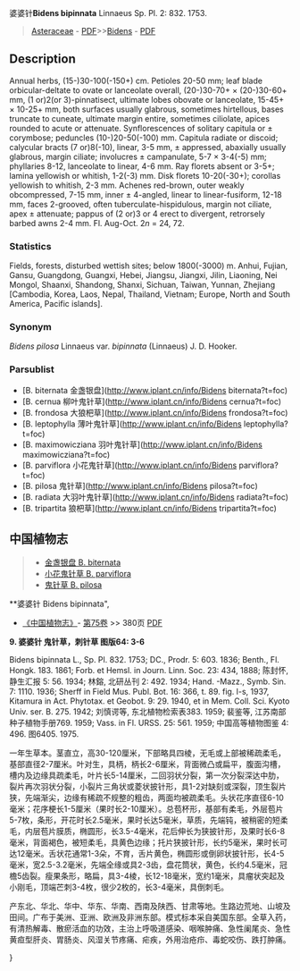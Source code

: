 婆婆针**Bidens bipinnata** Linnaeus Sp. Pl. 2: 832. 1753.

> [Asteraceae](http://www.iplant.cn/info/Asteraceae?t=foc) - [PDF](http://www.iplant.cn/foc/pdf/Asteraceae.pdf)>>[Bidens](http://www.iplant.cn/info/Bidens?t=foc) - [PDF](http://www.iplant.cn/foc/pdf/Bidens.pdf)

## Description

Annual herbs, (15-)30-100(-150+) cm. Petioles 20-50 mm; leaf blade orbicular-deltate to ovate or lanceolate overall, (20-)30-70+ × (20-)30-60+ mm, (1 or)2(or 3)-pinnatisect, ultimate lobes obovate or lanceolate, 15-45+ × 10-25+ mm, both surfaces usually glabrous, sometimes hirtellous, bases truncate to cuneate, ultimate margin entire, sometimes ciliolate, apices rounded to acute or attenuate. Synflorescences of solitary capitula or ± corymbose; peduncles (10-)20-50(-100) mm. Capitula radiate or discoid; calycular bracts (7 or)8(-10), linear, 3-5 mm, ± appressed, abaxially usually glabrous, margin ciliate; involucres ± campanulate, 5-7 × 3-4(-5) mm; phyllaries 8-12, lanceolate to linear, 4-6 mm. Ray florets absent or 3-5+; lamina yellowish or whitish, 1-2(-3) mm. Disk florets 10-20(-30+); corollas yellowish to whitish, 2-3 mm. Achenes red-brown, outer weakly obcompressed, 7-15 mm, inner ± 4-angled, linear to linear-fusiform, 12-18 mm, faces 2-grooved, often tuberculate-hispidulous, margin not ciliate, apex ± attenuate; pappus of (2 or)3 or 4 erect to divergent, retrorsely barbed awns 2-4 mm. Fl. Aug-Oct. 2*n* = 24, 72.

### Statistics
Fields, forests, disturbed wettish sites; below 1800(-3000) m. Anhui, Fujian, Gansu, Guangdong, Guangxi, Hebei, Jiangsu, Jiangxi, Jilin, Liaoning, Nei Mongol, Shaanxi, Shandong, Shanxi, Sichuan, Taiwan, Yunnan, Zhejiang [Cambodia, Korea, Laos, Nepal, Thailand, Vietnam; Europe, North and South America, Pacific islands].

### Synonym
*Bidens pilosa* Linnaeus var. *bipinnata* (Linnaeus) J. D. Hooker.


### Parsublist

* [B.  biternata  金盏银盘](http://www.iplant.cn/info/Bidens biternata?t=foc)
* [B.  cernua  柳叶鬼针草](http://www.iplant.cn/info/Bidens cernua?t=foc)
* [B.  frondosa  大狼杷草](http://www.iplant.cn/info/Bidens frondosa?t=foc)
* [B.  leptophylla  薄叶鬼针草](http://www.iplant.cn/info/Bidens leptophylla?t=foc)
* [B.  maximowicziana  羽叶鬼针草](http://www.iplant.cn/info/Bidens maximowicziana?t=foc)
* [B.  parviflora  小花鬼针草](http://www.iplant.cn/info/Bidens parviflora?t=foc)
* [B.  pilosa  鬼针草](http://www.iplant.cn/info/Bidens pilosa?t=foc)
* [B.  radiata  大羽叶鬼针草](http://www.iplant.cn/info/Bidens radiata?t=foc)
* [B.  tripartita  狼杷草](http://www.iplant.cn/info/Bidens tripartita?t=foc)

## 中国植物志

> * [金盏银盘  B.  biternata](Bidens-biternata-金盏银盘.md)
> * [小花鬼针草  B.  parviflora](Bidens-parviflora-小花鬼针草.md)
> * [鬼针草  B.  pilosa](Bidens-pilosa-鬼针草.md)

**婆婆针 Bidens bipinnata",


* [《中国植物志》](http://www.iplant.cn/frps)- [第75卷](http://www.iplant.cn/frps/vol/75) >> 380页 [PDF](http://www.iplant.cn/frps/pdf/75/380.PDF)

**9. 婆婆针 鬼针草，刺针草 图版64: 3-6**

Bidens bipinnata L., Sp. Pl. 832. 1753; DC., Prodr. 5: 603. 1836; Benth., Fl. Hongk. 183. 1861; Forb. et Hemsl. in Journ. Linn. Soc. 23: 434, 1888; 陈封怀, 静生汇报 5: 56. 1934; 林鎔, 北研丛刊 2: 492. 1934; Hand. -Mazz., Symb. Sin. 7: 1110. 1936; Sherff in Field Mus. Publ. Bot. 16: 366, t. 89. fig. l-s, 1937, Kitamura in Act. Phytotax. et Geobot. 9: 29. 1940, et in Mem. Coll. Sci. Kyoto Univ. ser. B. 275. 1942; 刘慎谔等, 东北植物检索表383. 1959; 裴鉴等, 江苏南部种子植物手册769. 1959; Vass. in Fl. URSS. 25: 561. 1959; 中国高等植物图鉴 4: 496. 图6405. 1975.

一年生草本。茎直立，高30-120厘米，下部略具四棱，无毛或上部被稀疏柔毛，基部直径2-7厘米。叶对生，具柄，柄长2-6厘米，背面微凸或扁平，腹面沟槽，槽内及边缘具疏柔毛，叶片长5-14厘米，二回羽状分裂，第一次分裂深达中肋，裂片再次羽状分裂，小裂片三角状或菱状披针形，具1-2对缺刻或深裂，顶生裂片狭，先端渐尖，边缘有稀疏不规整的粗齿，两面均被疏柔毛。头状花序直径6-10毫米；花序梗长1-5厘米（果时长2-10厘米）。总苞杯形，基部有柔毛，外层苞片5-7枚，条形，开花时长2.5毫米，果时长达5毫米，草质，先端钝，被稍密的短柔毛，内层苞片膜质，椭圆形，长3.5-4毫米，花后伸长为狭披针形，及果时长6-8毫米，背面褐色，被短柔毛，具黄色边缘；托片狭披针形，长约5毫米，果时长可达12毫米。舌状花通常1-3朵，不育，舌片黄色，椭圆形或倒卵状披针形，长4-5毫米，宽2.5-3.2毫米，先端全缘或具2-3齿，盘花筒状，黄色，长约4.5毫米，冠檐5齿裂。瘦果条形，略扁，具3-4棱，长12-18毫米，宽约1毫米，具瘤状突起及小刚毛，顶端芒刺3-4枚，很少2枚的，长3-4毫米，具倒刺毛。

产东北、华北、华中、华东、华南、西南及陕西、甘肃等地。生路边荒地、山坡及田间。广布于美洲、亚洲、欧洲及非洲东部。模式标本采自美国东部。全草入药，有清热解毒、散瘀活血的功效，主治上呼吸道感染、咽喉肿痛、急性阑尾炎、急性黄疸型肝炎、胃肠炎、风湿关节疼痛、疟疾，外用治疮疖、毒蛇咬伤、跌打肿痛。


}